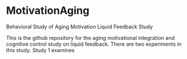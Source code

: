 # MotivationAging
Behavioral Study of Aging Motivation Liquid Feedback Study

This is the github repository for the aging motivational integration and cognitive control study on liquid feedback. 
There are two experiments in this study. Study 1 examines 
